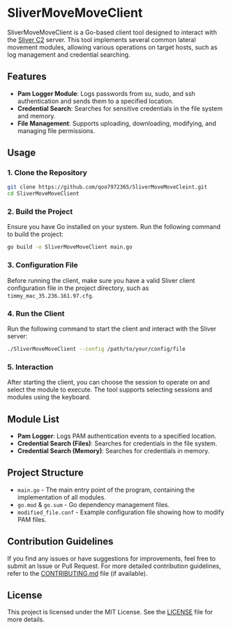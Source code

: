 # SliverMoveMoveClient

SliverMoveMoveClient is a Go-based client tool designed to interact with the [Sliver C2](https://github.com/BishopFox/sliver) server. This tool implements several common lateral movement modules, allowing various operations on target hosts, such as log management and credential searching.

## Features

- **Pam Logger Module**: Logs passwords from su, sudo, and ssh authentication and sends them to a specified location.
- **Credential Search**: Searches for sensitive credentials in the file system and memory.
- **File Management**: Supports uploading, downloading, modifying, and managing file permissions.

## Usage

### 1. Clone the Repository

```bash
git clone https://github.com/qoo7972365/SliverMoveMoveCleint.git
cd SliverMoveMoveClient
```

### 2. Build the Project

Ensure you have Go installed on your system. Run the following command to build the project:

```bash
go build -o SliverMoveMoveClient main.go
```

### 3. Configuration File

Before running the client, make sure you have a valid Sliver client configuration file in the project directory, such as `timmy_mac_35.236.161.97.cfg`.

### 4. Run the Client

Run the following command to start the client and interact with the Sliver server:

```bash
./SliverMoveMoveClient --config /path/to/your/config/file
```

### 5. Interaction

After starting the client, you can choose the session to operate on and select the module to execute. The tool supports selecting sessions and modules using the keyboard.

## Module List

- **Pam Logger**: Logs PAM authentication events to a specified location.
- **Credential Search (Files)**: Searches for credentials in the file system.
- **Credential Search (Memory)**: Searches for credentials in memory.

## Project Structure

- `main.go` - The main entry point of the program, containing the implementation of all modules.
- `go.mod` & `go.sum` - Go dependency management files.
- `modified_file.conf` - Example configuration file showing how to modify PAM files.

## Contribution Guidelines

If you find any issues or have suggestions for improvements, feel free to submit an Issue or Pull Request. For more detailed contribution guidelines, refer to the [CONTRIBUTING.md](CONTRIBUTING.md) file (if available).

## License

This project is licensed under the MIT License. See the [LICENSE](LICENSE) file for more details.

